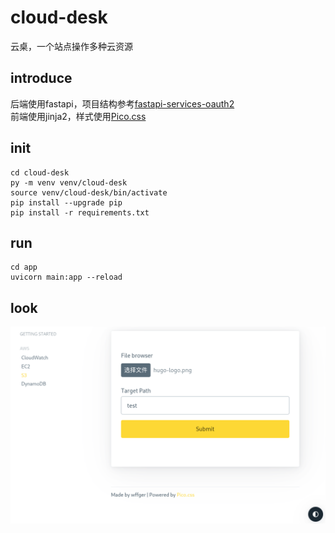 # cloud-desk
云桌，一个站点操作多种云资源

## introduce
后端使用fastapi，项目结构参考[fastapi-services-oauth2](https://github.com/viktorsapozhok/fastapi-services-oauth2)  
前端使用jinja2，样式使用[Pico.css](https://picocss.com/docs/)

## init
```
cd cloud-desk
py -m venv venv/cloud-desk
source venv/cloud-desk/bin/activate
pip install --upgrade pip
pip install -r requirements.txt
```

## run
```
cd app
uvicorn main:app --reload
```

## look
![aws s3 look](doc/aws_s3.png)